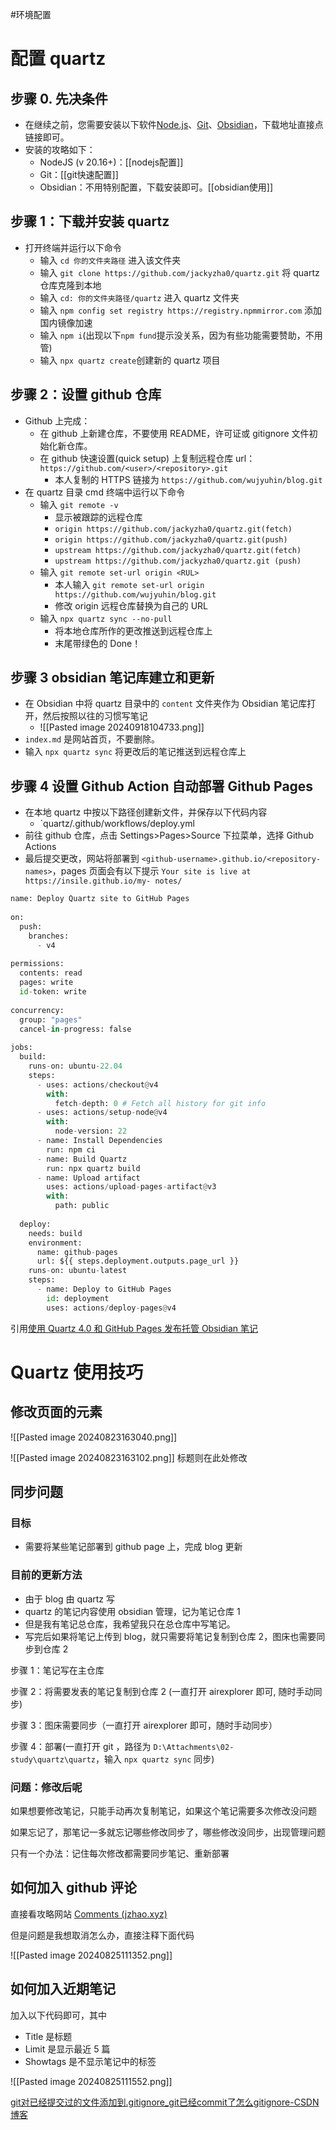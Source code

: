#环境配置 

# 配置 quartz

## 步骤 0. 先决条件

* 在继续之前，您需要安装以下软件[Node.js](https://nodejs.org/en/about/previous-releases)、[Git](https://git-scm.com/)、[Obsidian](https://obsidian.md/)，下载地址直接点链接即可。
* 安装的攻略如下：
	* NodeJS (v 20.16+)：[[nodejs配置]]
	* Git：[[git快速配置]]
	* Obsidian：不用特别配置，下载安装即可。[[obsidian使用]]

## 步骤 1：下载并安装 quartz

- 打开终端并运行以下命令
	- 输入 `cd 你的文件夹路径` 进入该文件夹
	- 输入 `git clone https://github.com/jackyzha0/quartz.git` 将 quartz 仓库克隆到本地
	- 输入 `cd: 你的文件夹路径/quartz` 进入 quartz 文件夹
	- 输入 `npm config set registry https://registry.npmmirror.com` 添加国内镜像加速
	- 输入 `npm i`(出现以下`npm fund`提示没关系，因为有些功能需要赞助，不用管)
	- 输入 `npx quartz create`创建新的 quartz 项目

## 步骤 2：设置 github 仓库

- Github 上完成：
	- 在 github 上新建仓库，不要使用 README，许可证或 gitignore 文件初始化新仓库。
	- 在 github 快速设置(quick setup) 上复制远程仓库 url：`https://github.com/<user>/<repository>.git`
		- 本人复制的 HTTPS 链接为 `https://github.com/wujyuhin/blog.git`
- 在 quartz 目录 cmd 终端中运行以下命令
	- 输入 `git remote -v`
		- 显示被跟踪的远程仓库
		- `origin https://github.com/jackyzha0/quartz.git(fetch)`
		- `origin https://github.com/jackyzha0/quartz.git(push)`
		- `upstream https://github.com/jackyzha0/quartz.git(fetch)`
		- `upstream https://github.com/jackyzha0/quartz.git (push)`
	- 输入 `git remote set-url origin <RUL>`
		- 本人输入 `git remote set-url origin https://github.com/wujyuhin/blog.git`
		- 修改 origin 远程仓库替换为自己的 URL
	- 输入 `npx quartz sync --no-pull`
		- 将本地仓库所作的更改推送到远程仓库上
		- 末尾带绿色的 Done！

## 步骤 3 obsidian 笔记库建立和更新

- 在 Obsidian 中将 quartz 目录中的 `content` 文件夹作为 Obsidian 笔记库打开，然后按照以往的习惯写笔记
	- ![[Pasted image 20240918104733.png]]
- `index.md` 是网站首页，不要删除。
- 输入 `npx quartz sync` 将更改后的笔记推送到远程仓库上

## 步骤 4  设置 Github Action 自动部署 Github Pages

- 在本地 quartz 中按以下路径创建新文件，并保存以下代码内容
	- `quartz/.github/workflows/deploy.yml
- 前往 github 仓库，点击 Settings>Pages>Source 下拉菜单，选择 Github Actions
- 最后提交更改，网站将部署到 `<github-username>.github.io/<repository-names>`，pages 页面会有以下提示 `Your site is live at https://insile.github.io/my- notes/`

```python
name: Deploy Quartz site to GitHub Pages
 
on:
  push:
    branches:
      - v4
 
permissions:
  contents: read
  pages: write
  id-token: write
 
concurrency:
  group: "pages"
  cancel-in-progress: false
 
jobs:
  build:
    runs-on: ubuntu-22.04
    steps:
      - uses: actions/checkout@v4
        with:
          fetch-depth: 0 # Fetch all history for git info
      - uses: actions/setup-node@v4
        with:
          node-version: 22
      - name: Install Dependencies
        run: npm ci
      - name: Build Quartz
        run: npx quartz build
      - name: Upload artifact
        uses: actions/upload-pages-artifact@v3
        with:
          path: public
 
  deploy:
    needs: build
    environment:
      name: github-pages
      url: ${{ steps.deployment.outputs.page_url }}
    runs-on: ubuntu-latest
    steps:
      - name: Deploy to GitHub Pages
        id: deployment
        uses: actions/deploy-pages@v4
```

引用[使用 Quartz 4.0 和 GitHub Pages 发布托管 Obsidian 笔记](https://insile.github.io/my-notes/%E7%AC%94%E8%AE%B0/Text/%E4%BD%BF%E7%94%A8-Quartz-4.0-%E5%92%8C-GitHub-Pages-%E5%8F%91%E5%B8%83%E6%89%98%E7%AE%A1-Obsidian-%E7%AC%94%E8%AE%B0)

# Quartz 使用技巧

## 修改页面的元素

![[Pasted image 20240823163040.png]]

![[Pasted image 20240823163102.png]] 标题则在此处修改

## 同步问题

### 目标

- 需要将某些笔记部署到 github page 上，完成 blog 更新

### 目前的更新方法

- 由于 blog 由 quartz 写
- quartz 的笔记内容使用 obsidian 管理，记为笔记仓库 1
- 但是我有笔记总仓库，我希望我只在总仓库中写笔记。
- 写完后如果将笔记上传到 blog，就只需要将笔记复制到仓库 2，图床也需要同步到仓库 2

步骤 1：笔记写在主仓库

步骤 2：将需要发表的笔记复制到仓库 2 (一直打开 airexplorer 即可, 随时手动同步)

步骤 3：图床需要同步（一直打开 airexplorer 即可，随时手动同步）

步骤 4：部署(一直打开 git ，路径为 `D:\Attachments\02-study\quartz\quartz`，输入 `npx quartz sync` 同步)

### 问题：修改后呢

如果想要修改笔记，只能手动再次复制笔记，如果这个笔记需要多次修改没问题

如果忘记了，那笔记一多就忘记哪些修改同步了，哪些修改没同步，出现管理问题

只有一个办法：记住每次修改都需要同步笔记、重新部署

## 如何加入 github 评论

直接看攻略网站 [Comments (jzhao.xyz)](https://quartz.jzhao.xyz/features/comments)

但是问题是我想取消怎么办，直接注释下面代码

![[Pasted image 20240825111352.png]]

## 如何加入近期笔记

加入以下代码即可，其中

- Title 是标题
- Limit 是显示最近 5 篇
- Showtags 是不显示笔记中的标签

![[Pasted image 20240825111552.png]]

[git对已经提交过的文件添加到.gitignore_git已经commit了怎么gitignore-CSDN博客](https://blog.csdn.net/hnjb5873/article/details/108774212)